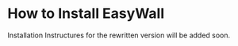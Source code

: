 # How to Install EasyWall

Installation Instructures for the rewritten version will be added soon.

<!--
You just need three simple steps for installing EasyWall on your system.

## Index

1. [Check Requirements](#require)
2. [Installing on Debian / Ubuntu / Linux Mint](#debian)
3. [Download and Install EasyWall](#easywall)

## <a name="require"></a> 1. Check Requirements

- ssh (root access) on the server
- Apache Web server (at least version 2)
- PHP version >= 5 with

## <a name="debian"></a> 2. Installing on Debian / Ubuntu / Linux Mint

```sh
sudo apt-get update
sudo apt-get install bash git apache2 apache2-utils libapache2-mod-php5 php5
```

You can replace **apache2 and php5** if you want to use other pachages like **nginx** or self compiled php version. You can also use **PHP CGI** to use EasyWall.

## <a name="easywall"></a> 3. Download and Install EasyWall

```sh
cd /usr/local
git clone https://github.com/KingJP/EasyWall.git
cd EasyWall
```

You can **clone** the repository to get the **latest version** of EasyWall. You also can **download** the repository from GitHub and **unzip** it on your system.
We suggest to use the directories **/usr/local** or **/opt** for EasyWall Installation.

```sh
sudo chmod +x install.sh
sudo bash install.sh
```

We suggest to use the installer for proper installation. **You have to execute the installer as root user!** For manual installation execute the steps in the installer file on your own. -->
